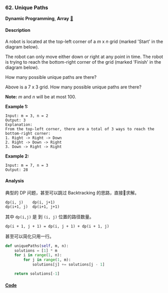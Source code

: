 ### 62. Unique Paths

**Dynamic Programming**, **Array**    [🧡](https://leetcode.com/problems/unique-paths)    

#### Description

A robot is located at the top-left corner of a _m_ x _n_ grid (marked 'Start' in the diagram below).

The robot can only move either down or right at any point in time. The robot is trying to reach the bottom-right corner of the grid (marked 'Finish' in the diagram below).

How many possible unique paths are there?

Above is a 7 x 3 grid. How many possible unique paths are there?

**Note:** _m_ and _n_ will be at most 100.

**Example 1:**

```
Input: m = 3, n = 2
Output: 3
Explanation:
From the top-left corner, there are a total of 3 ways to reach the bottom-right corner:
1. Right -> Right -> Down
2. Right -> Down -> Right
3. Down -> Right -> Right
```

**Example 2:**

```
Input: m = 7, n = 3
Output: 28
```

#### Analysis

典型的 DP 问题，甚至可以跳过 Backtracking 的思路，直接求解。

```
dp(i, j)    dp(i, j+1)
dp(i+1, j)  dp(i+1, j+1)
```

其中 `dp(i,j)` 是 到 `(i, j)` 位置的路径数量。

`dp(i + 1, j + 1) = dp(i, j + 1) + dp(i + 1, j)`

甚至可以简化只用一行。

```python
def uniquePaths(self, m, n):
    solutions = [1] * m
    for i in range(1, n):
        for j in range(1, m):
            solutions[j] += solutions[j - 1]

    return solutions[-1]
```

#### [Code](../python/62.%20Unique%20Paths.py)
